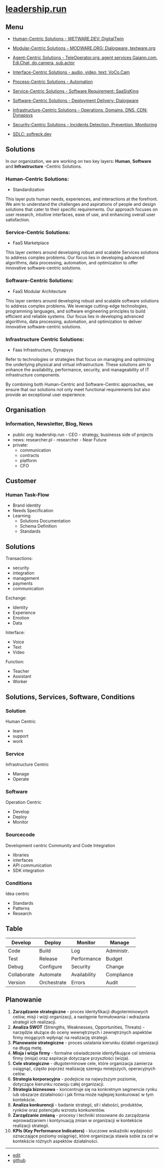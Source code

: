 # [leadership.run](http://www.leadership.run)

## Menu

+ [Human-Centric Solutions - WETWARE.DEV: DigitalTwin](http://www.wetware.dev)
+ [Modular-Centric Solutions - MODWARE.ORG: Dialogware, textware.org](https://www.modware.org)
+ [Agent-Centric Solutions - TeleOperator.org: agent services Gaiann.com, Edi.Chat, do.camera, sub.actor](http://www.TeleOperator.org)
+ [Interface-Centric Solutions - audio, video, text: VoCo.Cam](http://leadership.run/INTERFACE)
+ [Process-Centric Solutions - Automation](http://leadership.run/PROCESS)
+ [Service-Centric Solutions - Software Requirement: SaaSisKing](http://leadership.run/SERVICE)
+ [Software-Centric Solutions - Deployment Delivery: Dialogware](http://leadership.run/SOFTWARE)
+ [Infrastructure-Centric Solutions - Operations, Domains, DNS, CDN: Dynapsys](http://leadership.run/INFRASTRUCTURE)
+ [Security-Centric Solutions - Incidents Detection, Prevention, Monitoring](http://www.incidents.info)

+ [SDLC: softreck.dev](http://leadership.run/SDLC)


## Solutions

In our organization, we are working on two key layers: **Human**, **Software** and **Infrastructure** -Centric Solutions. 

### Human-Centric Solutions:
- Standardization

This layer puts human needs, experiences, and interactions at the forefront. 
We aim to understand the challenges and aspirations of people and design solutions that cater to their specific requirements. 
Our approach focuses on user research, intuitive interfaces, ease of use, and enhancing overall user satisfaction.


### Service-Centric Solutions:
-  FaaS Marketplace
  
This layer centers around developing robust and scalable Services solutions to address complex problems. 
Our focus lies in developing advanced algorithms, data processing, automation, and optimization to offer innovative software-centric solutions.


### Software-Centric Solutions:
-  FaaS Modular Architecture

This layer centers around developing robust and scalable software solutions to address complex problems. 
We leverage cutting-edge technologies, programming languages, and software engineering principles to build efficient and reliable systems. 
Our focus lies in developing advanced algorithms, data processing, automation, and optimization to deliver innovative software-centric solutions.


### Infrastructure Centric Solutions:
- Faas Infrastructure, Dynapsys
  
Refer to technologies or strategies that focus on managing and optimizing the underlying physical and virtual infrastructure.
These solutions aim to enhance the availability, performance, security, and manageability of IT infrastructure components.

By combining both Human-Centric and Software-Centric approaches, we ensure that our solutions not only meet functional requirements but also provide an exceptional user experience.


## Organisation

### Information, Newsletter, Blog, News

+ public org: leadership.run - CEO - strategy, businesss side of projects 
+ news: researcher.pl - researcher - Near Future
+ private:
  + communication
  + contracts
  + platform
  + CFO





## Customer

### Human Task-Flow

+ Brand identity
+ Needs Specification
+ Learning
  + Solutions Documentation
  + Schema Definition
  + Standards


## Solutions

Transactions:
+ security
+ integration
+ management
+ payments
+ communication

Exchange:
+ Identity
+ Experience
+ Emotion
+ Data

Interface:
+ Voice
+ Text
+ Video

Function:
+ Teacher
+ Assistant
+ Worker


          

## Solutions, Services, Software, Conditions

### Solution
Human Centric

+ learn
+ support
+ work


### Service
Infrastructure Centric

+ Manage
+ Operate

 
### Software
Operation Centric

+ Develop
+ Deploy
+ Monitor 


### Sourcecode
Development centric
Community and Code Integration 

+ libraries
+ interfaces
+ API communication
+ SDK integration


### Conditions
Idea centric

+ Standards
+ Patterns
+ Research


## Table

|   Develop   |   Deploy   |   Monitor   |   Manage   |
|-------------|------------|-------------|------------|
| Code        | Build      | Log         | Administr. |
| Test        | Release    | Performance | Budget     |
| Debug       | Configure  | Security    | Change     |
| Collaborate | Automate   | Availability| Compliance |
| Version     | Orchestrate| Errors      | Audit      |



## Planowanie

1. **Zarządzanie strategiczne** - proces identyfikacji długoterminowych celów, misji i wizji organizacji, a następnie formułowania i wdrażania strategii ich realizacji.
2. **Analiza SWOT** (Strengths, Weaknesses, Opportunities, Threats) - narzędzie służące do oceny wewnętrznych i zewnętrznych aspektów firmy mogących wpłynąć na realizację strategii.
3. **Planowanie strategiczne** - proces ustalania kierunku działań organizacji na długą metę.
4. **Misja i wizja firmy** - formalne oświadczenie identyfikujące cel istnienia firmy (misja) oraz aspiracje dotyczące przyszłości (wizja).
5. **Cele strategiczne** - długoterminowe cele, które organizacja zamierza osiągnąć, często poprzez realizację szeregu mniejszych, operacyjnych celów.
6. **Strategia korporacyjna** - podejście na najwyższym poziomie, dotyczące kierunku rozwoju całej organizacji.
7. **Strategia biznesowa** - koncentruje się na konkretnym segmencie rynku lub obszarze działalności i jak firma może najlepiej konkurować w tym kontekście.
8. **Analiza konkurencji** - badanie strategii, sił i słabości, produktów, rynków oraz potencjału wzrostu konkurentów.
9. **Zarządzanie zmianą** - procesy i techniki stosowane do zarządzania wprowadzaniem i kontynuacją zmian w organizacji w kontekście realizacji strategii.
10. **KPIs (Key Performance Indicators)** - kluczowe wskaźniki wydajności oznaczające poziomy osiągnięć, które organizacja stawia sobie za cel w kontekście różnych aspektów działalności.



---

+ [edit](https://github.com/leadership-run/www/edit/main/README.md)
+ [github](https://github.com/leadership-run/www/)
